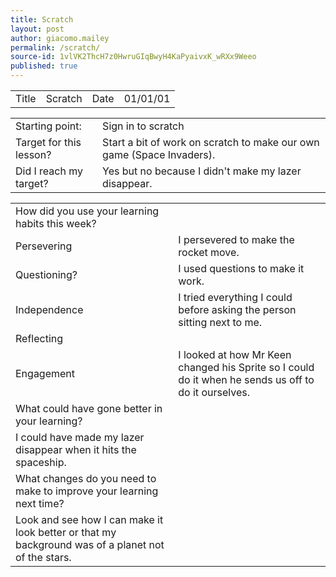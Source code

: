 ```yaml
---
title: Scratch
layout: post
author: giacomo.mailey
permalink: /scratch/
source-id: 1vlVK2ThcH7z0HwruGIqBwyH4KaPyaivxK_wRXx9Weeo
published: true
---
```

<table>
  <tr>
    <td>Title</td>
    <td>Scratch</td>
    <td>Date</td>
    <td>01/01/01</td>
  </tr>
</table>


<table>
  <tr>
    <td>Starting point:</td>
    <td>Sign in to scratch</td>
  </tr>
  <tr>
    <td>Target for this lesson?</td>
    <td>Start a bit of work on scratch to make our own game (Space Invaders).</td>
  </tr>
  <tr>
    <td>Did I reach my target? </td>
    <td>Yes but no because I didn't make my lazer disappear.</td>
  </tr>
</table>


<table>
  <tr>
    <td>How did you use your learning habits this week?</td>
    <td></td>
  </tr>
  <tr>
    <td>Persevering</td>
    <td>I persevered to make the rocket move.</td>
  </tr>
  <tr>
    <td>Questioning?</td>
    <td>I used questions to make it work.</td>
  </tr>
  <tr>
    <td>Independence</td>
    <td>I tried everything I could before asking the person sitting next to me.</td>
  </tr>
  <tr>
    <td>Reflecting</td>
    <td></td>
  </tr>
  <tr>
    <td>Engagement</td>
    <td>I looked at how Mr Keen changed his Sprite so I could do it when he sends us off to do it ourselves.</td>
  </tr>
  <tr>
    <td>What could have gone better in your learning?</td>
    <td></td>
  </tr>
  <tr>
    <td>I could have made my lazer disappear when it hits the spaceship.</td>
    <td></td>
  </tr>
  <tr>
    <td>What changes do you need to make to improve your learning next time?</td>
    <td></td>
  </tr>
  <tr>
    <td>Look and see how I can make it look better or that my background was of a planet not of the stars.</td>
    <td></td>
  </tr>
</table>


